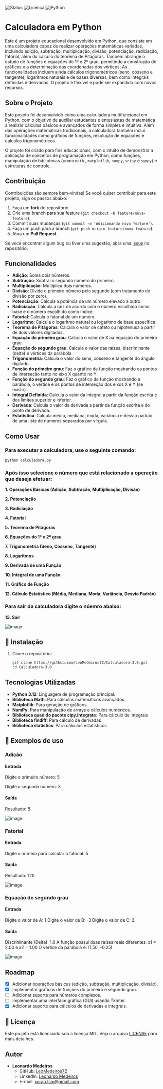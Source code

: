 ![Status](https://img.shields.io/badge/status-active-brightgreen)
![Licença](https://img.shields.io/badge/license-MIT-blue)
![Python](https://img.shields.io/badge/python-3.12-blue)

# Calculadora em Python

Este é um projeto educacional desenvolvido em Python, que consiste em uma calculadora capaz de realizar operações matemáticas variadas, incluindo adição, subtração, multiplicação, divisão, potenciação, radiciação, fatorial, além do cálculo do teorema de Pitágoras. Também abrange o estudo de funções e equações do 1º e 2º grau, permitindo a construção de gráficos e a determinação das coordenadas dos vértices. As funcionalidades incluem ainda cálculos trigonométricos (seno, cosseno e tangente), logaritmos naturais e de bases diversas, bem como integrais definidas e derivadas. O projeto é flexível e pode ser expandido com novos recursos.

## Sobre o Projeto

Este projeto foi desenvolvido como uma calculadora multifuncional em Python, com o objetivo de auxiliar estudantes e entusiastas de matemática a realizar cálculos básicos e avançados de forma simples e intuitiva. Além das operações matemáticas tradicionais, a calculadora também inclui funcionalidades como gráficos de funções, resolução de equações e cálculos trigonométricos.

O projeto foi criado para fins educacionais, com o intuito de demonstrar a aplicação de conceitos de programação em Python, como funções, manipulação de bibliotecas (como `math` , `matplotlib`, `numpy`, `scipy` e `sympy`) e estruturas de controle.

## Contribuição

Contribuições são sempre bem-vindas! Se você quiser contribuir para este projeto, siga os passos abaixo:

1. Faça um **fork** do repositório.
2. Crie uma branch para sua feature (`git checkout -b feature/nova-feature`).
3. Commit suas mudanças (`git commit -m 'Adicionando nova feature'`).
4. Faça um push para a branch (`git push origin feature/nova-feature`).
5. Abra um **Pull Request**.

Se você encontrar algum bug ou tiver uma sugestão, abra uma [issue](https://github.com/LeoMedeiros72/Calculadora-3.0/issues) no repositório.

## Funcionalidades

- **Adição**: Soma dois números.
- **Subtração**: Subtrai o segundo número do primeiro.
- **Multiplicação**: Multiplica dois números.
- **Divisão**: Divide o primeiro número pelo segundo (com tratamento de divisão por zero).
- **Potenciação**: Calcula a potência de um número elevado a outro.
- **Radiciação**: Calcula a raiz de acordo com o número escolhido como base e o número escolhido como índice.
- **Fatorial**: Calcula o fatorial de um número.
- **Logaritmo**: Calcula o logaritmo natural ou logaritmo de base específica.
- **Teorema de Pitágoras**: Calcula o valor de cateto ou hipotenusa a partir de dois valores digitados.
- **Equação do primeiro grau**: Calcula o valor de X na equação do primeiro grau.
- **Equação do segundo grau**: Calcula o valor das raízes, discriminante (delta) e vértices da parábola.
- **Trigonometria**: Calcula o valor do seno, cosseno e tangente do ângulo digitado.
- **Função do primeiro grau**: Faz o gráfico da função mostrando os pontos de interseção tanto no eixo X quanto no Y.
- **Função do segundo grau**: Faz o gráfico da função mostrando a parábola, o vértice e os pontos de interseção dos eixos X e Y (se existir).
- **Integral Definida**: Calcula o valor da Integral a partir da função escrita e dos limites superior e inferior.
- **Derivada**: Calcula o valor da derivada a partir da função escrita e do ponto de derivada.
- **Estatística**: Calcula média, mediana, moda, variância e desvio padrão de uma lista de números separados por vírgula.
  
## Como Usar

### Para executar a calculadora, use o seguinte comando:

   ```bash
   python calculadora.py
```

###   Após isso selecione o número que está relacionado a operação que deseja efetuar:

**1. Operações Básicas (Adição, Subtração, Multiplicação, Divisão)**

**2. Potenciação**

**3. Radiciação**

**4. Fatorial**

**5. Teorema de Pitágoras**

**6. Equações do 1º e 2º grau**

**7. Trigonometria (Seno, Cosseno, Tangente)**

**8. Logaritmos**

**9. Derivada de uma Função**

**10. Integral de uma Função**

**11. Gráfico de Função**

**12. Cálculo Estatístico (Média, Mediana, Moda, Variância, Desvio Padrão)**

###   Para sair da calculadora digite o núemro abaixo:   

**13. Sair**

![image](https://github.com/user-attachments/assets/b6b202e1-fb4b-4c27-a759-b9054ca8aa9c)

       
## 🚀 Instalação

1. Clone o repositório:

   ```bash
   git clone https://github.com/LeoMedeiros72/Calculadora-3.0.git
   cd Calculadora-3.0

## Tecnologias Utilizadas

- **Python 3.12**: Linguagem de programação principal.
- **Biblioteca Math**: Para cálculos matemáticos avançados.
- **Matplotlib**: Para geração de gráficos.
- **NumPy**: Para manipulação de arrays e cálculos numéricos.
- **Biblioteca quad do pacote cipy.integrate**: Para cálculo de integrais
- **Biblioteca findiff**: Para cálculo de derivadas
- **Biblioteca statistics**: Para cálculos estatísticos

## 📌 Exemplos de uso

### Adição
#### Entrada
Digite o primeiro número: 5

Digite o segundo número: 3
#### Saída
Resultado: 8

![image](https://github.com/user-attachments/assets/8457317d-a201-43f6-a6d2-095a1119d794)

### Fatorial
#### Entrada
Digite o número para calcular o fatorial: 5
#### Saída
Resultado: 120

![image](https://github.com/user-attachments/assets/bf730e36-12da-4eda-8a67-14bf7ddf392f)

### Equação do segundo grau
#### Entrada
Digite o valor de A: 1
Digite o valor de B: -3
Digite o valor de C: 2
#### Saída
Discriminante (Delta): 1.0
A função possui duas raízes reais diferentes: x1 = 2.00 e x2 = 1.00
O vértice da parábola é: (1.50, -0.25)

![image](https://github.com/user-attachments/assets/6c9cb919-7113-4076-a4e5-c78a24839752)

## Roadmap

- [x] Adicionar operações básicas (adição, subtração, multiplicação, divisão).
- [x] Implementar gráficos de funções do primeiro e segundo grau.
- [ ] Adicionar suporte para números complexos.
- [ ] Implementar uma interface gráfica (GUI) usando Tkinter.
- [x] Adicionar suporte para cálculos de derivadas e integrais.

## 📂 Licença

Este projeto está licenciado sob a licença MIT. Veja o arquivo [LICENSE](LICENSE) para mais detalhes.

## Autor

- **Leonardo Medeiros**
  - GitHub: [LeoMedeiros72](https://github.com/LeoMedeiros72)
  - LinkedIn: [Leonardo Medeiros](https://www.linkedin.com/in/leonardo-medeiros-43556b211/)
  - E-mail: xorao.lsm@gmail.com
